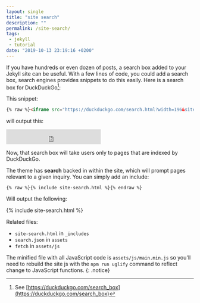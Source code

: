 ```yaml
---
layout: single
title: "site search"
description: ""
permalink: /site-search/
tags:
 - jekyll
 - tutorial
date: "2019-10-13 23:19:16 +0200"
---
```


If you have hundreds or even dozen of posts, a search box added to your Jekyll site can be useful.
With a few lines of code, you could add a search box, search engines provides snippets to do this easily.
Here is a search box for DuckDuckGo[^1]:

This snippet:

```html
{% raw %}<iframe src="https://duckduckgo.com/search.html?width=196&site=https://silentcomics.github.io/silent-mistakes/&prefill=Search DuckDuckGo" style="overflow:hidden;margin:0;padding:0;width:254px;height:40px;" frameborder="0"></iframe>{% endraw %}
```
will output this:

<iframe src="https://duckduckgo.com/search.html?width=196&site=https://silentcomics.github.io/silent-mistakes/&prefill=Search DuckDuckGo" style="overflow:hidden;margin:0;padding:0;width:254px;height:40px;" frameborder="0"></iframe>

Now, that search box will take users only to pages that are indexed by DuckDuckGo.

The theme has **search** backed in within the site, which will prompt pages relevant to a given inquiry. You can simply add an include:

```liquid
{% raw %}{% include site-search.html %}{% endraw %}
```

Will output the following:

{% include site-search.html %}

[^1]: See [https://duckduckgo.com/search_box](https://duckduckgo.com/search_box)

Related files:

- `site-search.html` in `_includes`
- `search.json` in `assets`
- `fetch` in `assets/js`

The minified file with all JavaScript code is `assets/js/main.min.js` so you'll need to rebuild the site js with the `npm run uglify` command to reflect change to JavaScript functions.
{: .notice}
